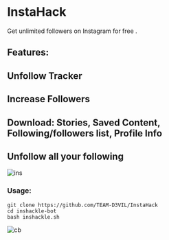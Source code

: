 # InstaHack
Get unlimited followers on Instagram for free . 


## Features:
## Unfollow Tracker
## Increase Followers
## Download: Stories, Saved Content, Following/followers list, Profile Info
## Unfollow all your following

![ins](https://user-images.githubusercontent.com/56509491/66778205-b18ad580-eee8-11e9-8904-2c536b1a365d.JPG)

### Usage:
```
git clone https://github.com/TEAM-D3VIL/InstaHack
cd inshackle-bot
bash inshackle.sh
```


![cb](https://user-images.githubusercontent.com/56509491/66774387-15100580-eedf-11e9-84ff-c0f396016bd5.jpg)
